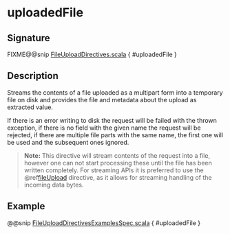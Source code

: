 <a id="uploadedfile"></a>
# uploadedFile

## Signature

FIXME@@snip [FileUploadDirectives.scala](../../../../../../../../../akka-http/src/main/scala/akka/http/scaladsl/server/directives/FileUploadDirectives.scala) { #uploadedFile }

## Description

Streams the contents of a file uploaded as a multipart form into a temporary file on disk and provides the file and
metadata about the upload as extracted value.

If there is an error writing to disk the request will be failed with the thrown exception, if there is no field
with the given name the request will be rejected, if there are multiple file parts with the same name, the first
one will be used and the subsequent ones ignored.

> **Note:**
This directive will stream contents of the request into a file, however one can not start processing these
until the file has been written completely. For streaming APIs it is preferred to use the @ref[fileUpload](fileUpload.md#fileupload)
directive, as it allows for streaming handling of the incoming data bytes.

## Example

@@snip [FileUploadDirectivesExamplesSpec.scala](../../../../../../../test/scala/docs/http/scaladsl/server/directives/FileUploadDirectivesExamplesSpec.scala) { #uploadedFile }